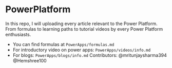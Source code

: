 # PowerPlatform
In this repo, I will uploading every article relevant to the Power Platform.
From formulas to learning paths to tutorial videos by every Power Platform enthusiasts.
 - You can find formulas at ```
             PowerApps/formulas.md
             ```
 - For introductory video on power apps: ```
                                          PowerApps/videos/info.md
                                          ```
 - For blogs: ```
              PowerApps/blogs/info.md
              ```
 Contributors: @mritunjaysharma394 @Hemshree100
 

